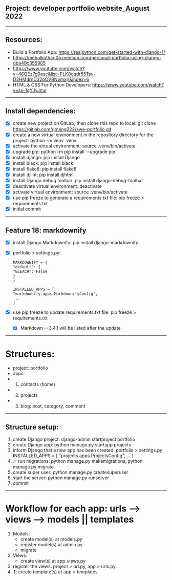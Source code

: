 ## Project: developer portfolio website_August 2022

---

## Resources:

- Build a Portfolio App: https://realpython.com/get-started-with-django-1/
- https://mehulkothari05.medium.com/personal-portfolio-using-django-dba49c355905
- https://www.youtube.com/watch?v=46QEz7g9esc&list=PLK8cqdr55Tsv-D2HMdrnD32oOVBNvmxjr&index=6
- HTML & CSS For Python Developers: https://www.youtube.com/watch?v=sx-1gYJyJmo

---

## Install dependencies:

- [x] create new project on GitLab, then clone this repo to local:
      git clone https://gitlab.com/qmeng222/swe-portfolio.git
- [x] create a new virtual environment in the repository directory for the project: python -m venv .venv
- [x] activate the virtual environment: source .venv/bin/activate
- [x] upgrade pip: python -m pip install --upgrade pip
- [x] install django: pip install Django
- [x] install black: pip install black
- [x] install flake8: pip install flake8
- [x] install djlint: pip install djhtml
- [x] install Django debug toolbar: pip install django-debug-toolbar
- [x] deactivate virtual environment: deactivate
- [x] activate virtual environment: source .venv/bin/activate
- [x] use pip freeze to generate a requirements.txt file: pip freeze > requirements.txt
- [x] initial commit

---

## Feature 18: markdownify

- [x] install Django Markdownify: pip install django-markdownify
- [x] portfolio > settings.py:

      MARKDOWNIFY = {
      "default": {
      "BLEACH": False
      }
      }

      INSTALLED_APPS = [
      "markdownify.apps.MarkdownifyConfig",
      ...
      ]

- [x] use pip freeze to update requirements.txt file: pip freeze > requirements.txt
  - [x] Markdown==3.4.1 will be listed after the update

---

# Structures:

- project: portfolio
- apps:
- 1.  contacts (home)
- 2.  projects
- 3.  blog: post, category, comment

---

## Structure setup:

1. create Django project: django-admin startproject portfolio
2. create Django app: python manage.py startapp projects
3. inform Django that a new app has been created:
   portfolio > settings.py
   INSTALLED_APPS = [
   "projects.apps.ProjectsConfig",
   ...
   ]
4. ✅ run migrations: python manage.py makemigrations, python manage.py migrate
5. create super user: python manage.py createsuperuser
6. start the server: python manage.py runserver
7. commit

---

# Workflow for each app: urls --> views --> models || templates

1. Models:
   - create model(s) at models.py
   - register model(s) at admin.py
   - migrate
2. Views:
   - create view(s) at app_views.py
3. register the views: project > url.py, app > urls.py
4. T: create template(s) at app > templates
